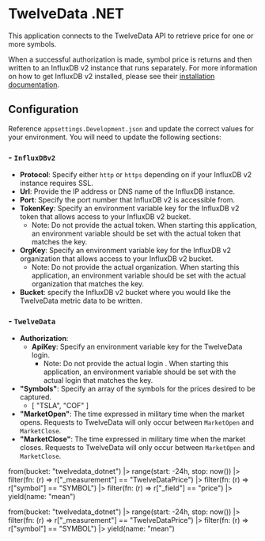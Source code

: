 # TwelveData .NET
This application connects to the TwelveData API to retrieve price for one or more symbols.

When a successful authorization is made, symbol price is returns and then written to an InfluxDB v2 instance that runs separately.  For more information on how to get InfluxDB v2 installed, please see their [installation documentation](https://docs.influxdata.com/influxdb/v2/install/?t=Docker).

## Configuration
Reference `appsettings.Development.json` and update the correct values for your environment.  You will need to update the following sections:

### - `InfluxDBv2`
  - **Protocol**: Specify either `http` or `https` depending on if your InfluxDB v2 instance requires SSL.
  - **Url**: Provide the IP address or DNS name of the InfluxDB instance.
  - **Port**: Specify the port number that InfluxDB v2 is accessible from.
  - **TokenKey**: Specify an environment variable key for the InfluxDB v2 token that allows access to your InfluxDB v2 bucket.
    - Note: Do not provide the actual token. When starting this application, an environment variable should be set with the actual token that matches the key.
  - **OrgKey**: Specify an environment variable key for the InfluxDB v2 organization that allows access to your InfluxDB v2 bucket.
    - Note: Do not provide the actual organization. When starting this application, an environment variable should be set with the actual organization that matches the key.
  - **Bucket**: specify the InfluxDB v2 bucket where you would like the TwelveData metric data to be written.

### - `TwelveData`

  - **Authorization**:
    - **ApiKey**: Specify an environment variable key for the TwelveData login.
      - Note: Do not provide the actual login . When starting this application, an environment variable should be set with the actual login that matches the key.
  - **"Symbols"**: Specify an array of the symbols for the prices desired to be captured.
    - [ "TSLA", "COF" ]
  - **"MarketOpen"**: The time expressed in military time when the market opens. Requests to TwelveData will only occur between `MarketOpen` and `MarketClose`.
  - **"MarketClose"**: The time expressed in military time when the market closes. Requests to TwelveData will only occur between `MarketOpen` and `MarketClose`.


from(bucket: "twelvedata_dotnet") |> range(start: -24h, stop: now()) |> filter(fn: (r) => r["_measurement"] == "TwelveDataPrice") |> filter(fn: (r) => r["symbol"] == "SYMBOL")   |> filter(fn: (r) => r["_field"] == "price")   |> yield(name: "mean")

from(bucket: "twelvedata_dotnet")
  |> range(start: -24h, stop: now())
  |> filter(fn: (r) => r["_measurement"] == "TwelveDataPrice")
  |> filter(fn: (r) => r["symbol"] == "SYMBOL")
  |> yield(name: "mean")
